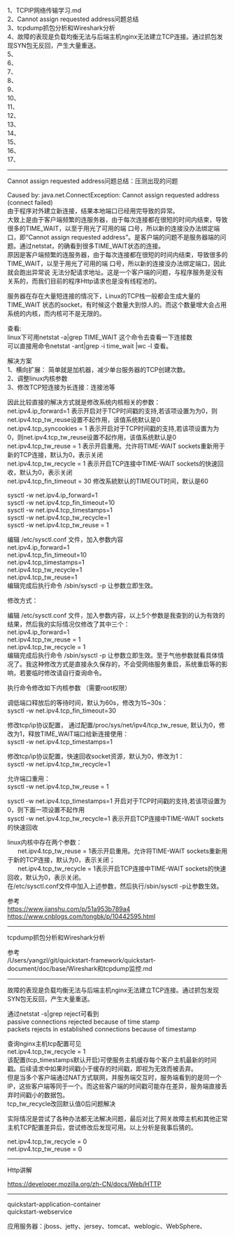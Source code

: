 1、TCPIP网络传输学习.md  
2、Cannot assign requested address问题总结  
3、tcpdump抓包分析和Wireshark分析  
4、故障的表现是负载均衡无法与后端主机nginx无法建立TCP连接。通过抓包发现SYN包无反回，产生大量重送。  
5、  
6、  
7、  
8、  
9、  
10、  
11、  
12、  
13、  
14、  
15、  
16、  
17、  
  
  
  
  
  
  
---------------------------------------------------------------------------------------------------------------------  
Cannot assign requested address问题总结：压测出现的问题  
  
  
Caused by: java.net.ConnectException: Cannot assign requested address (connect failed)  
由于程序对外建立新连接，结果本地端口已经用完导致的异常。  
大致上是由于客户端频繁的连服务器，由于每次连接都在很短的时间内结束，导致很多的TIME_WAIT，以至于用光了可用的端 口号，所以新的连接没办法绑定端口，即“Cannot assign requested address”。是客户端的问题不是服务器端的问题。通过netstat，的确看到很多TIME_WAIT状态的连接。  
原因是客户端频繁的连服务器，由于每次连接都在很短的时间内结束，导致很多的TIME_WAIT，以至于用光了可用的端 口号，所以新的连接没办法绑定端口，因此就会跑出异常说 无法分配请求地址。这是一个客户端的问题，与程序服务是没有关系的，而我们目前的程序Http请求也是没有线程池的。  
  
服务器在存在大量短连接的情况下，Linux的TCP栈一般都会生成大量的 TIME_WAIT 状态的socket，有时候这个数量大到惊人的。而这个数量增大会占用系统的内核，而内核可不是无限的。  
  
  
查看:  
linux下可用netstat -a|grep TIME_WAIT 这个命令去查看一下连接数  
可以直接用命令netstat -ant|grep -i time_wait |wc -l 查看。  
  
  
  
解决方案  
1、横向扩展： 简单就是加机器，减少单台服务器的TCP创建次数。  
2、调整linux内核参数  
3、修改TCP短连接为长连接：连接池等  
  
  
  
因此比较直接的解决方式就是修改系统内核相关的参数：  
net.ipv4.ip_forward=1  表示开启对于TCP时间戳的支持,若该项设置为为0，则net.ipv4.tcp_tw_reuse设置不起作用，该值系统默认是0  
net.ipv4.tcp_syncookies = 1  表示开启对于TCP时间戳的支持,若该项设置为为0，则net.ipv4.tcp_tw_reuse设置不起作用，该值系统默认是0  
net.ipv4.tcp_tw_reuse = 1  表示开启重用。允许将TIME-WAIT sockets重新用于新的TCP连接，默认为0，表示关闭  
net.ipv4.tcp_tw_recycle = 1  表示开启TCP连接中TIME-WAIT sockets的快速回收，默认为0，表示关闭  
net.ipv4.tcp_fin_timeout = 30  修改系統默认的TIMEOUT时间，默认是60  
  
  
  
  
sysctl -w net.ipv4.ip_forward=1  
sysctl -w net.ipv4.tcp_fin_timeout=10  
sysctl -w net.ipv4.tcp_timestamps=1  
sysctl -w net.ipv4.tcp_tw_recycle=1  
sysctl -w net.ipv4.tcp_tw_reuse = 1  
  
  
编辑 /etc/sysctl.conf 文件，加入参数内容  
net.ipv4.ip_forward=1  
net.ipv4.tcp_fin_timeout=10  
net.ipv4.tcp_timestamps=1  
net.ipv4.tcp_tw_recycle=1  
net.ipv4.tcp_tw_reuse=1  
编辑完成后执行命令 /sbin/sysctl -p  让参数立即生效。  
  
  
  
    
修改方式：    
    
编辑 /etc/sysctl.conf 文件，加入参数内容，以上5个参数是我查到的认为有效的结果，然后我的实际情况仅修改了其中三个：    
net.ipv4.ip_forward=1    
net.ipv4.tcp_tw_reuse = 1    
net.ipv4.tcp_tw_recycle = 1    
编辑完成后执行命令 /sbin/sysctl -p  让参数立即生效。至于气他参数就看具体情况了。我这种修改方式是直接永久保存的，不会受网络服务重启，系统重启等的影响，若要临时修改请自行查询命令。    
    
    
执行命令修改如下内核参数 （需要root权限）     
    
调低端口释放后的等待时间，默认为60s，修改为15~30s：    
sysctl -w net.ipv4.tcp_fin_timeout=30    
    
修改tcp/ip协议配置， 通过配置/proc/sys/net/ipv4/tcp_tw_resue, 默认为0，修改为1，释放TIME_WAIT端口给新连接使用：    
sysctl -w net.ipv4.tcp_timestamps=1    
    
修改tcp/ip协议配置，快速回收socket资源，默认为0，修改为1：    
sysctl -w net.ipv4.tcp_tw_recycle=1    
    
允许端口重用：    
sysctl -w net.ipv4.tcp_tw_reuse = 1    
    
sysctl -w net.ipv4.tcp_timestamps=1  开启对于TCP时间戳的支持,若该项设置为0，则下面一项设置不起作用    
sysctl -w net.ipv4.tcp_tw_recycle=1  表示开启TCP连接中TIME-WAIT sockets的快速回收    
    
linux内核中存在两个参数：    
      net.ipv4.tcp_tw_reuse = 1表示开启重用。允许将TIME-WAIT sockets重新用于新的TCP连接，默认为0，表示关闭；    
      net.ipv4.tcp_tw_recycle = 1表示开启TCP连接中TIME-WAIT sockets的快速回收，默认为0，表示关闭。    
在/etc/sysctl.conf文件中加入上述参数，然后执行/sbin/sysctl -p让参数生效。    
    
    
    
参考    
https://www.jianshu.com/p/51a953b789a4    
https://www.cnblogs.com/tongbk/p/10442595.html    
  
  
---------------------------------------------------------------------------------------------------------------------  
tcpdump抓包分析和Wireshark分析  
  
参考  
/Users/yangzl/git/quickstart-framework/quickstart-document/doc/base/Wireshark和tcpdump监控.md  
  
  
---------------------------------------------------------------------------------------------------------------------  
  
故障的表现是负载均衡无法与后端主机nginx无法建立TCP连接。通过抓包发现SYN包无反回，产生大量重送。  
  
通过netstat -s|grep reject可看到  
passive connections rejected because of  time stamp  
packets rejects in established  connections because of timestamp  
  
查询nginx主机tcp配置可见  
net.ipv4.tcp_tw_recycle = 1  
该配置(tcp_timestamps默认开启)可使服务主机缓存每个客户主机最新的时间戳。后续请求中如果时间戳小于缓存的时间戳，即视为无效而被丢弃。  
但是当多个客户端通过NAT方式联网，并服务端交互时，服务端看到的是同一个IP，这些客户端等同于一个。而这些客户端的时间戳可能存在差异，服务端直接丢弃时间戳小的数据包。  
tcp_tw_recycle改回默认值0后问题解决  
  
实际情况是尝试了各种办法都无法解决问题，最后对比了网关故障主机和其他正常主机TCP配置差异后，尝试修改后发现可用。以上分析是我事后猜的。  
  
net.ipv4.tcp_tw_recycle = 0  
net.ipv4.tcp_tw_reuse = 0  
  
  
  
---------------------------------------------------------------------------------------------------------------------  
Http讲解  
  
https://developer.mozilla.org/zh-CN/docs/Web/HTTP  
  
  
---------------------------------------------------------------------------------------------------------------------  
  
  
  
  
quickstart-application-container  
quickstart-webservice  
  
应用服务器：jboss、jetty、jersey、tomcat、weblogic、WebSphere、  
  
  
  
  
  
  
  
  
  
